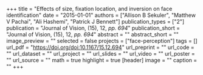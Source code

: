 +++
title = "Effects of size, fixation location, and inversion on face identification"
date = "2015-01-01"
authors = ["Allison B Sekuler", "Matthew V Pachai", "Ali Hashemi", "Patrick J Bennett"]
publication_types = ["2"]
publication = "Journal of Vision, (15), 12, _pp. 694_"
publication_short = "Journal of Vision, (15), 12, _pp. 694_"
abstract = ""
abstract_short = ""
image_preview = ""
selected = false
projects = ["face-perception"]
tags = []
url_pdf = "https://doi.org/doi:10.1167/15.12.694"
url_preprint = ""
url_code = ""
url_dataset = ""
url_project = ""
url_slides = ""
url_video = ""
url_poster = ""
url_source = ""
math = true
highlight = true
[header]
image = ""
caption = ""
+++
